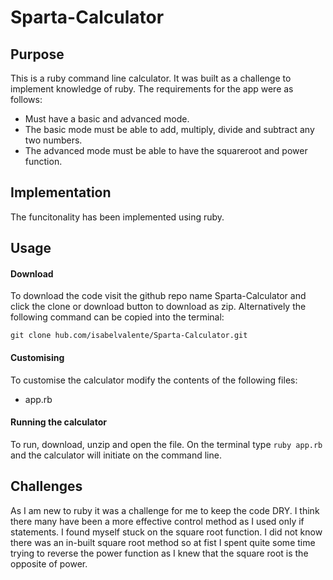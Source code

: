 # Sparta-Calculator

## Purpose
This is a ruby command line calculator. It was built as a challenge to implement knowledge of ruby. The requirements for the app were as follows:


* Must have a basic and advanced mode.
* The basic mode must be able to add, multiply, divide and subtract any two numbers.
* The advanced mode must be able to have the squareroot and power function.

## Implementation
The funcitonality has been implemented using ruby.

## Usage 
#### Download
To download the code visit the github repo name Sparta-Calculator and click the clone or download button to download as zip.
Alternatively the following command can be copied into the terminal:

```
git clone hub.com/isabelvalente/Sparta-Calculator.git
```
#### Customising
To customise the calculator modify the contents of the following files:

* app.rb

#### Running the calculator

To run, download, unzip and open the file. On the terminal type ``ruby app.rb`` and the calculator will initiate on the command line.

## Challenges
As I am new to ruby it was a challenge for me to keep the code DRY. I think there many have been a more effective control method as I used only if statements. I found myself stuck on the square root function. I did not know there was an in-built square root method so at fist I spent quite some time trying to reverse the power function as I knew that the square root is the opposite of power. 


